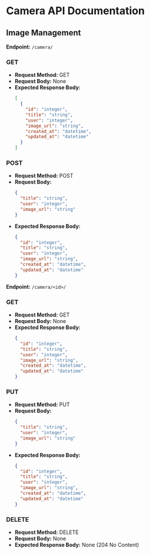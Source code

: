 # Camera API Documentation

## Image Management

**Endpoint:** `/camera/`

### GET
- **Request Method:** GET
- **Request Body:** None
- **Expected Response Body:**
  ```json
  [
    {
      "id": "integer",
      "title": "string",
      "user": "integer",
      "image_url": "string",
      "created_at": "datetime",
      "updated_at": "datetime"
    }
  ]
  ```

### POST
- **Request Method:** POST
- **Request Body:**
  ```json
  {
    "title": "string",
    "user": "integer",
    "image_url": "string"
  }
  ```
- **Expected Response Body:**
  ```json
  {
    "id": "integer",
    "title": "string",
    "user": "integer",
    "image_url": "string",
    "created_at": "datetime",
    "updated_at": "datetime"
  }
  ```

**Endpoint:** `/camera/<id>/`

### GET
- **Request Method:** GET
- **Request Body:** None
- **Expected Response Body:**
  ```json
  {
    "id": "integer",
    "title": "string",
    "user": "integer",
    "image_url": "string",
    "created_at": "datetime",
    "updated_at": "datetime"
  }
  ```

### PUT
- **Request Method:** PUT
- **Request Body:**
  ```json
  {
    "title": "string",
    "user": "integer",
    "image_url": "string"
  }
  ```
- **Expected Response Body:**
  ```json
  {
    "id": "integer",
    "title": "string",
    "user": "integer",
    "image_url": "string",
    "created_at": "datetime",
    "updated_at": "datetime"
  }
  ```

### DELETE
- **Request Method:** DELETE
- **Request Body:** None
- **Expected Response Body:** None (204 No Content) 